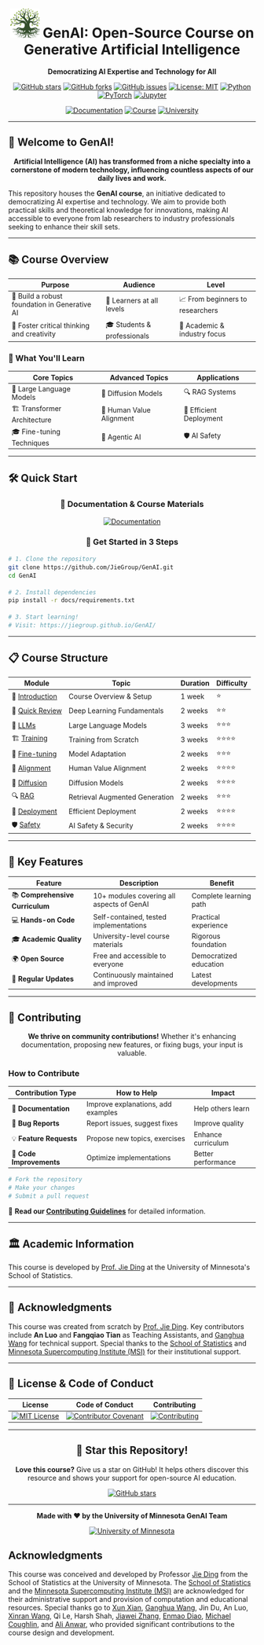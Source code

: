 <div align="center">

# <img src="./img/logo.png" height="60"> GenAI: Open-Source Course on Generative Artificial Intelligence

**Democratizing AI Expertise and Technology for All**

[![GitHub stars](https://img.shields.io/github/stars/JieGroup/GenAI?style=for-the-badge&logo=github&color=yellow)](https://github.com/JieGroup/GenAI/stargazers)
[![GitHub forks](https://img.shields.io/github/forks/JieGroup/GenAI?style=for-the-badge&logo=github&color=blue)](https://github.com/JieGroup/GenAI/network/members)
[![GitHub issues](https://img.shields.io/github/issues/JieGroup/GenAI?style=for-the-badge&logo=github&color=red)](https://github.com/JieGroup/GenAI/issues)
[![License: MIT](https://img.shields.io/badge/License-MIT-yellow.svg?style=for-the-badge)](https://opensource.org/licenses/MIT)
[![Python](https://img.shields.io/badge/Python-3.9+-blue?style=for-the-badge&logo=python&logoColor=white)](https://python.org)
[![PyTorch](https://img.shields.io/badge/PyTorch-EE4C2C?style=for-the-badge&logo=pytorch&logoColor=white)](https://pytorch.org)
[![Jupyter](https://img.shields.io/badge/Jupyter-F37626?style=for-the-badge&logo=jupyter&logoColor=white)](https://jupyter.org)

[![Documentation](https://img.shields.io/badge/Documentation-Read%20the%20Docs-blue?style=for-the-badge&logo=readthedocs)](https://jiegroup.github.io/GenAI/)
[![Course](https://img.shields.io/badge/Course-Stat%208105%20Fall%202025-green?style=for-the-badge)](https://jiegroup.github.io/GenAI/)
[![University](https://img.shields.io/badge/University%20of%20Minnesota-Maroon?style=for-the-badge)](https://cla.umn.edu/statistics)

</div>

---

## 🌟 Welcome to GenAI!

<div align="center">

**Artificial Intelligence (AI) has transformed from a niche specialty into a cornerstone of modern technology, influencing countless aspects of our daily lives and work.**

</div>

This repository houses the **GenAI course**, an initiative dedicated to democratizing AI expertise and technology. We aim to provide both practical skills and theoretical knowledge for innovations, making AI accessible to everyone from lab researchers to industry professionals seeking to enhance their skill sets.

---

## 📚 Course Overview

<div align="center">

| **Purpose** | **Audience** | **Level** |
|-------------|--------------|-----------|
| 🎯 Build a robust foundation in Generative AI | 👥 Learners at all levels | 📈 From beginners to researchers |
| 🧠 Foster critical thinking and creativity | 🎓 Students & professionals | 🔬 Academic & industry focus |

</div>

### 🚀 What You'll Learn

<div align="center">

| **Core Topics** | **Advanced Topics** | **Applications** |
|-----------------|-------------------|------------------|
| 🤖 Large Language Models | 🎨 Diffusion Models | 🔍 RAG Systems |
| 🏗️ Transformer Architecture | 🎯 Human Value Alignment | 🚀 Efficient Deployment |
| 🎓 Fine-tuning Techniques | 🤝 Agentic AI | 🛡️ AI Safety |

</div>

---

## 🛠️ Quick Start

<div align="center">

### 📖 **Documentation & Course Materials**

[![Documentation](https://img.shields.io/badge/📚_Full_Documentation-Read_Here-blue?style=for-the-badge&logo=book)](https://jiegroup.github.io/GenAI/)

### 🚀 **Get Started in 3 Steps**

</div>

```bash
# 1. Clone the repository
git clone https://github.com/JieGroup/GenAI.git
cd GenAI

# 2. Install dependencies
pip install -r docs/requirements.txt

# 3. Start learning!
# Visit: https://jiegroup.github.io/GenAI/
```

---

## 📋 Course Structure

<div align="center">

| **Module** | **Topic** | **Duration** | **Difficulty** |
|------------|-----------|--------------|----------------|
| 📖 [Introduction](https://jiegroup.github.io/GenAI/introduction/) | Course Overview & Setup | 1 week | ⭐ |
| 🧠 [Quick Review](https://jiegroup.github.io/GenAI/quickreview/) | Deep Learning Fundamentals | 2 weeks | ⭐⭐ |
| 🤖 [LLMs](https://jiegroup.github.io/GenAI/llm/) | Large Language Models | 3 weeks | ⭐⭐⭐ |
| 🏗️ [Training](https://jiegroup.github.io/GenAI/training/) | Training from Scratch | 3 weeks | ⭐⭐⭐⭐ |
| 🎯 [Fine-tuning](https://jiegroup.github.io/GenAI/finetuning/) | Model Adaptation | 2 weeks | ⭐⭐⭐ |
| 🤝 [Alignment](https://jiegroup.github.io/GenAI/alignment/) | Human Value Alignment | 2 weeks | ⭐⭐⭐⭐ |
| 🎨 [Diffusion](https://jiegroup.github.io/GenAI/diffusion/) | Diffusion Models | 2 weeks | ⭐⭐⭐⭐ |
| 🔍 [RAG](https://jiegroup.github.io/GenAI/rag/) | Retrieval Augmented Generation | 2 weeks | ⭐⭐⭐ |
| 🚀 [Deployment](https://jiegroup.github.io/GenAI/deployment/) | Efficient Deployment | 2 weeks | ⭐⭐⭐⭐ |
| 🛡️ [Safety](https://jiegroup.github.io/GenAI/safety/) | AI Safety & Security | 2 weeks | ⭐⭐⭐⭐ |

</div>

---

## 🎯 Key Features

<div align="center">

| **Feature** | **Description** | **Benefit** |
|-------------|-----------------|-------------|
| 📚 **Comprehensive Curriculum** | 10+ modules covering all aspects of GenAI | Complete learning path |
| 💻 **Hands-on Code** | Self-contained, tested implementations | Practical experience |
| 🎓 **Academic Quality** | University-level course materials | Rigorous foundation |
| 🌍 **Open Source** | Free and accessible to everyone | Democratized education |
| 🔄 **Regular Updates** | Continuously maintained and improved | Latest developments |

</div>

---

## 🤝 Contributing

<div align="center">

**We thrive on community contributions!** Whether it's enhancing documentation, proposing new features, or fixing bugs, your input is valuable.

</div>

### How to Contribute

<div align="center">

| **Contribution Type** | **How to Help** | **Impact** |
|----------------------|-----------------|------------|
| 📝 **Documentation** | Improve explanations, add examples | Help others learn |
| 🐛 **Bug Reports** | Report issues, suggest fixes | Improve quality |
| 💡 **Feature Requests** | Propose new topics, exercises | Enhance curriculum |
| 🔧 **Code Improvements** | Optimize implementations | Better performance |

</div>

```bash
# Fork the repository
# Make your changes
# Submit a pull request
```

📖 **Read our [Contributing Guidelines](./CONTRIBUTING.md)** for detailed information.

---

## 🏛️ Academic Information

This course is developed by [Prof. Jie Ding](https://jding.org) at the University of Minnesota's School of Statistics.


---

## 🙏 Acknowledgments

This course was created from scratch by [Prof. Jie Ding](https://jding.org). Key contributors include **An Luo** and **Fangqiao Tian** as Teaching Assistants, and [Ganghua Wang](https://gwang.umn.edu/) for technical support. Special thanks to the [School of Statistics](https://cla.umn.edu/statistics) and [Minnesota Supercomputing Institute (MSI)](https://msi.umn.edu/) for their institutional support.

---

## 📄 License & Code of Conduct

<div align="center">

| **License** | **Code of Conduct** | **Contributing** |
|-------------|-------------------|------------------|
| [![MIT License](https://img.shields.io/badge/License-MIT-yellow.svg)](https://opensource.org/licenses/MIT) | [![Contributor Covenant](https://img.shields.io/badge/Contributor%20Covenant-2.1-4baaaa.svg)](./CODE_OF_CONDUCT.md) | [![Contributing](https://img.shields.io/badge/Contributing-Guide-green.svg)](./CONTRIBUTING.md) |

</div>

---

<div align="center">

## 🌟 **Star this Repository!**

**Love this course?** Give us a star on GitHub! It helps others discover this resource and shows your support for open-source AI education.

[![GitHub stars](https://img.shields.io/github/stars/JieGroup/GenAI?style=social&logo=github)](https://github.com/JieGroup/GenAI/stargazers)

---

**Made with ❤️ by the University of Minnesota GenAI Team**

[![University of Minnesota](https://img.shields.io/badge/University%20of%20Minnesota-Maroon?style=for-the-badge&logo=university)](https://twin-cities.umn.edu/)

</div>

## Acknowledgments
This course was conceived and developed by Professor [Jie Ding](https://jding.org/) from the School of Statistics at the University of Minnesota. The [School of Statistics](https://cla.umn.edu/statistics) and the [Minnesota Supercomputing Institute (MSI)](https://msi.umn.edu/) are acknowledged for their administrative support and provision of computation and educational resources. Special thanks go to  [Xun Xian](https://jeremyxianx.github.io/), [Ganghua Wang](https://gwang.umn.edu/), Jin Du, An Luo, [Xinran Wang](https://wang8740.github.io/), Qi Le, Harsh Shah, [Jiawei Zhang](https://jiaweizhang.site/), [Enmao Diao](https://diaoenmao.com/), [Michael Coughlin](https://www.michaelwcoughlin.com/), and [Ali Anwar](https://chalianwar.github.io/), who provided significant contributions to the course design and development.

